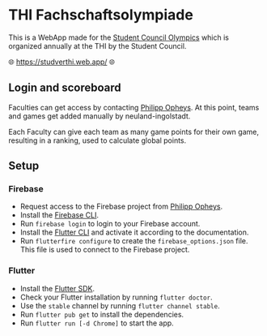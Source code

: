 # THI Fachschaftsolympiade

This is a WebApp made for the [Student Council Olympics](https://studverthi.de/fakultaetsolympiade) which is organized annually at the THI by the Student Council.

🌐 https://studverthi.web.app/ 🌐

## Login and scoreboard

Faculties can get access by contacting [Philipp Opheys](mailto:philipp.opheys@neuland-ingolstadt.de). At this point, teams and games get added manually by neuland-ingolstadt.

Each Faculty can give each team as many game points for their own game, resulting in a ranking, used to calculate global points.


## Setup

### Firebase

- Request access to the Firebase project from [Philipp Opheys](mailto:philipp.opheys@neuland-ingolstadt.de).
- Install the [Firebase CLI](https://firebase.google.com/docs/cli).
- Run `firebase login` to login to your Firebase account.
- Install the [Flutter CLI](https://firebase.flutter.dev/docs/cli/) and activate it according to the documentation.
- Run `flutterfire configure` to create the `firebase_options.json` file. This file is used to connect to the Firebase project.

### Flutter

- Install the [Flutter SDK](https://flutter.dev/docs/get-started/install).
- Check your Flutter installation by running `flutter doctor`.
- Use the `stable` channel by running `flutter channel stable`.
- Run `flutter pub get` to install the dependencies.
- Run `flutter run [-d Chrome]` to start the app.
